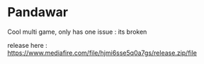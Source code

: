 # Pandawar
Cool multi game, only has one issue : its broken

release here :
https://www.mediafire.com/file/hjmi6sse5q0a7gs/release.zip/file
